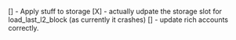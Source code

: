 [] - Apply stuff to storage
[X] - actually udpate the storage slot for load_last_l2_block (as currently it crashes)
[] - update rich accounts correctly.